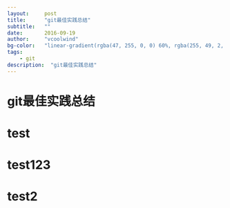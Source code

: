 ```yaml
---
layout:     post
title:      "git最佳实践总结"
subtitle:   ""
date:       2016-09-19
author:     "vcoolwind"
bg-color:   "linear-gradient(rgba(47, 255, 0, 0) 60%, rgba(255, 49, 2, 0.34)), linear-gradient(70deg, rgba(53, 187, 20, 0.56) 32%, rgba(222, 100, 117, 0.58))"
tags:
    - git
description:  "git最佳实践总结"    
---
```


# git最佳实践总结

# test
# test123
# test2
